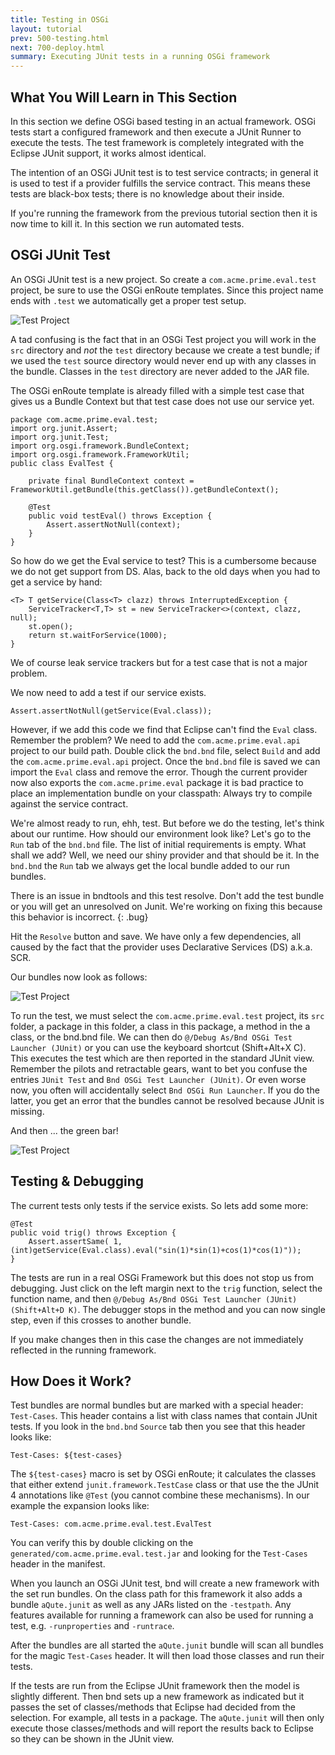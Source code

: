 ```yaml
---
title: Testing in OSGi
layout: tutorial
prev: 500-testing.html
next: 700-deploy.html
summary: Executing JUnit tests in a running OSGi framework
---
```


## What You Will Learn in This Section

In this section we define OSGi based testing in an actual framework. OSGi tests start a configured framework and then execute a JUnit Runner to execute the tests. The test framework is completely integrated with the Eclipse JUnit support, it works almost identical.

The intention of an OSGi JUnit test is to test service contracts; in general it is used to test if a provider fulfills the service contract. This means these tests are black-box tests; there is no knowledge about their inside.

If you're running the framework from the previous tutorial section then it is now time to kill it. In this section we run automated tests.

## OSGi JUnit Test


An OSGi JUnit test is a new project. So create a `com.acme.prime.eval.test` project, be sure to  use the OSGi enRoute templates. Since this project name ends with `.test` we automatically get a proper test setup.

![Test Project](/img/tutorial_base/test-test-0.png)

A tad confusing is the fact that in an OSGi Test project you will work in the `src` directory and *not* the `test` directory because we create a test bundle; if we used the `test` source directory would never end up with any classes in the bundle. Classes in the `test` directory are never added to the JAR file.

The OSGi enRoute template is already filled with a simple test case that gives us a Bundle Context but that test case does not use our service yet. 

	package com.acme.prime.eval.test;
	import org.junit.Assert;
	import org.junit.Test;
	import org.osgi.framework.BundleContext;
	import org.osgi.framework.FrameworkUtil;
	public class EvalTest {
	
	    private final BundleContext context = FrameworkUtil.getBundle(this.getClass()).getBundleContext();
	    
	    @Test
	    public void testEval() throws Exception {
	    	Assert.assertNotNull(context);
	    }
	}

So how do we get the Eval service to test? This is a cumbersome because we do not get support from DS. Alas, back to the old days when you had to get a service by hand:

	<T> T getService(Class<T> clazz) throws InterruptedException {
		ServiceTracker<T,T> st = new ServiceTracker<>(context, clazz, null);
		st.open();
		return st.waitForService(1000);
	}

We of course leak service trackers but for a test case that is not a major problem.

We now need to add a test if our service exists. 

	Assert.assertNotNull(getService(Eval.class));
	
However, if we add this code we find that Eclipse can't find the `Eval` class. Remember the problem? We need to add the `com.acme.prime.eval.api` project to our build path. Double click the `bnd.bnd` file, select `Build` and add the `com.acme.prime.eval.api` project. Once the `bnd.bnd` file is saved we can import the `Eval` class and remove the error. Though the current provider now also exports the `com.acme.prime.eval` package it is bad practice to place an implementation bundle on your classpath: Always try to compile against the service contract.

We're almost ready to run, ehh, test. But before we do the testing, let's think about our runtime. How should our environment look like? Let's go to the `Run` tab of the `bnd.bnd` file. The list of initial requirements is empty. What shall we add? Well, we need our shiny provider and that should be it. In the `bnd.bnd` the `Run` tab we always get the local bundle added to our run bundles.

There is an issue in bndtools and this test resolve. Don't add the test bundle or you will get an unresolved on Junit. We're working on fixing this because this behavior is incorrect.
{: .bug}


Hit the `Resolve` button and save. We have only a few dependencies, all caused by the fact that the provider uses Declarative Services (DS) a.k.a. SCR.

Our bundles now look as follows:

![Test Project](/img/tutorial_base/test-test-1.png)

To run the test, we must select the `com.acme.prime.eval.test` project, its `src` folder, a package in this folder, a class in this package, a method in the a class, or the bnd.bnd file. We can then do `@/Debug As/Bnd OSGi Test Launcher (JUnit)` or you can use the keyboard shortcut (Shift+Alt+X C). This executes the test which are then reported in the standard JUnit view. Remember the pilots and retractable gears, want to bet you confuse the entries `JUnit Test` and `Bnd OSGi Test Launcher (JUnit)`. Or even worse now, you often will accidentally select `Bnd OSGi Run Launcher`. If you do the latter, you get an error that the bundles cannot be resolved because JUnit is missing.

And then ... the green bar!

![Test Project](/img/tutorial_base/test-test-2.png)



## Testing & Debugging

The current tests only tests if the service exists. So lets add some more:

	@Test
	public void trig() throws Exception {
		Assert.assertSame( 1, (int)getService(Eval.class).eval("sin(1)*sin(1)+cos(1)*cos(1)"));
	}


The tests are run in a real OSGi Framework but this does not stop us from debugging. Just click on the left margin next to the `trig` function, select the function name, and then `@/Debug As/Bnd OSGi Test Launcher (JUnit) (Shift+Alt+D K)`. The debugger stops in the method and you can now single step, even if this crosses to another bundle.

If you make changes then in this case the changes are not immediately reflected in the running framework. 

## How Does it Work?

Test bundles are normal bundles but are marked with a special header: `Test-Cases`. This header contains a list with class names that contain JUnit tests. If you look in the `bnd.bnd` `Source` tab then you see that this header looks like:

	Test-Cases: ${test-cases}

The `${test-cases}` macro is set by OSGi enRoute; it calculates the classes that either extend `junit.framework.TestCase` class or that use the the JUnit 4 annotations like `@Test` (you cannot combine these mechanisms). In our example the expansion looks like:

	Test-Cases: com.acme.prime.eval.test.EvalTest

You can verify this by double clicking on the `generated/com.acme.prime.eval.test.jar` and looking for the `Test-Cases` header in the manifest.

When you launch an OSGi JUnit test, bnd will create a new framework with the set run bundles. On the class path for this framework it also adds a bundle `aQute.junit` as well as any JARs listed on the `-testpath`. Any features available for running a framework can also be used for running a test, e.g. `-runproperties` and `-runtrace`.

After the bundles are all started the `aQute.junit` bundle will scan all bundles for the magic `Test-Cases` header. It will then load those classes and run their tests.

If the tests are run from the Eclipse JUnit framework then the model is slightly different. Then bnd sets up a new framework as indicated but it passes the set of classes/methods that Eclipse had decided from the selection. For example, all tests in a package. The `aQute.junit` will then only execute those classes/methods and will report the results back to Eclipse so they can be shown in the JUnit view.
